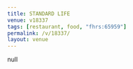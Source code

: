 ```yaml
---
title: STANDARD LIFE
venue: v18337
tags: [restaurant, food, "fhrs:65959"]
permalink: /v/18337/
layout: venue
---
```

null